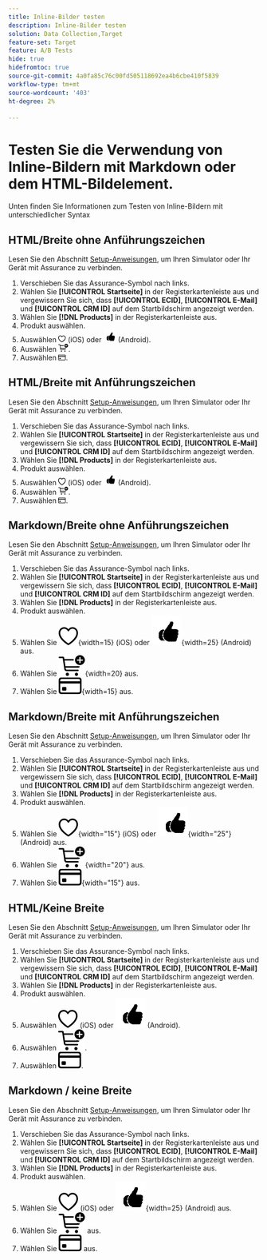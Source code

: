 ```yaml
---
title: Inline-Bilder testen
description: Inline-Bilder testen
solution: Data Collection,Target
feature-set: Target
feature: A/B Tests
hide: true
hidefromtoc: true
source-git-commit: 4a0fa85c76c00fd505118692ea4b6cbe410f5839
workflow-type: tm+mt
source-wordcount: '403'
ht-degree: 2%

---
```



# Testen Sie die Verwendung von Inline-Bildern mit Markdown oder dem HTML-Bildelement.

Unten finden Sie Informationen zum Testen von Inline-Bildern mit unterschiedlicher Syntax


## HTML/Breite ohne Anführungszeichen

Lesen Sie den Abschnitt [Setup-Anweisungen](assurance.md#connecting-to-a-session), um Ihren Simulator oder Ihr Gerät mit Assurance zu verbinden.

1. Verschieben Sie das Assurance-Symbol nach links.
1. Wählen Sie **[!UICONTROL Startseite]** in der Registerkartenleiste aus und vergewissern Sie sich, dass **[!UICONTROL ECID]**, **[!UICONTROL E-Mail]** und **[!UICONTROL CRM ID]** auf dem Startbildschirm angezeigt werden.
1. Wählen Sie **[!DNL Products]** in der Registerkartenleiste aus.
1. Produkt auswählen.
1. Auswählen <img src="assets/saveforlater.png" width="15"> (iOS) oder <img src="assets/heart.png" width="25"> (Android).
1. Auswählen <img src="assets/addtocart.png" width="20">.
1. Auswählen <img src="assets/purchase.png" width="15">.


## HTML/Breite mit Anführungszeichen

Lesen Sie den Abschnitt [Setup-Anweisungen](assurance.md#connecting-to-a-session), um Ihren Simulator oder Ihr Gerät mit Assurance zu verbinden.

1. Verschieben Sie das Assurance-Symbol nach links.
1. Wählen Sie **[!UICONTROL Startseite]** in der Registerkartenleiste aus und vergewissern Sie sich, dass **[!UICONTROL ECID]**, **[!UICONTROL E-Mail]** und **[!UICONTROL CRM ID]** auf dem Startbildschirm angezeigt werden.
1. Wählen Sie **[!DNL Products]** in der Registerkartenleiste aus.
1. Produkt auswählen.
1. Auswählen <img src="assets/saveforlater.png" width="15"> (iOS) oder <img src="assets/heart.png" width="25"> (Android).
1. Auswählen <img src="assets/addtocart.png" width="20">.
1. Auswählen <img src="assets/purchase.png" width="15">.



## Markdown/Breite ohne Anführungszeichen

Lesen Sie den Abschnitt [Setup-Anweisungen](assurance.md#connecting-to-a-session), um Ihren Simulator oder Ihr Gerät mit Assurance zu verbinden.

1. Verschieben Sie das Assurance-Symbol nach links.
1. Wählen Sie **[!UICONTROL Startseite]** in der Registerkartenleiste aus und vergewissern Sie sich, dass **[!UICONTROL ECID]**, **[!UICONTROL E-Mail]** und **[!UICONTROL CRM ID]** auf dem Startbildschirm angezeigt werden.
1. Wählen Sie **[!DNL Products]** in der Registerkartenleiste aus.
1. Produkt auswählen.
1. Wählen Sie ![Für später speichern](assets/saveforlater.png){width=15} (iOS) oder ![Für später speichern](assets/heart.png){width=25} (Android) aus.
1. Wählen Sie ![Zum Warenkorb hinzufügen](assets/addtocart.png){width=20} aus.
1. Wählen Sie ![Kaufen](assets/purchase.png){width=15} aus.


## Markdown/Breite mit Anführungszeichen

Lesen Sie den Abschnitt [Setup-Anweisungen](assurance.md#connecting-to-a-session), um Ihren Simulator oder Ihr Gerät mit Assurance zu verbinden.

1. Verschieben Sie das Assurance-Symbol nach links.
1. Wählen Sie **[!UICONTROL Startseite]** in der Registerkartenleiste aus und vergewissern Sie sich, dass **[!UICONTROL ECID]**, **[!UICONTROL E-Mail]** und **[!UICONTROL CRM ID]** auf dem Startbildschirm angezeigt werden.
1. Wählen Sie **[!DNL Products]** in der Registerkartenleiste aus.
1. Produkt auswählen.
1. Wählen Sie ![Für später speichern](assets/saveforlater.png){width="15"} (iOS) oder ![Für später speichern](assets/heart.png){width="25"} (Android) aus.
1. Wählen Sie ![Zum Warenkorb hinzufügen](assets/addtocart.png){width="20"} aus.
1. Wählen Sie ![Kaufen](assets/purchase.png){width="15"} aus.


## HTML/Keine Breite

Lesen Sie den Abschnitt [Setup-Anweisungen](assurance.md#connecting-to-a-session), um Ihren Simulator oder Ihr Gerät mit Assurance zu verbinden.

1. Verschieben Sie das Assurance-Symbol nach links.
1. Wählen Sie **[!UICONTROL Startseite]** in der Registerkartenleiste aus und vergewissern Sie sich, dass **[!UICONTROL ECID]**, **[!UICONTROL E-Mail]** und **[!UICONTROL CRM ID]** auf dem Startbildschirm angezeigt werden.
1. Wählen Sie **[!DNL Products]** in der Registerkartenleiste aus.
1. Produkt auswählen.
1. Auswählen <img src="assets/saveforlater.png"> (iOS) oder <img src="assets/heart.png"> (Android).
1. Auswählen <img src="assets/addtocart.png">.
1. Auswählen <img src="assets/purchase.png">.


## Markdown / keine Breite

Lesen Sie den Abschnitt [Setup-Anweisungen](assurance.md#connecting-to-a-session), um Ihren Simulator oder Ihr Gerät mit Assurance zu verbinden.

1. Verschieben Sie das Assurance-Symbol nach links.
1. Wählen Sie **[!UICONTROL Startseite]** in der Registerkartenleiste aus und vergewissern Sie sich, dass **[!UICONTROL ECID]**, **[!UICONTROL E-Mail]** und **[!UICONTROL CRM ID]** auf dem Startbildschirm angezeigt werden.
1. Wählen Sie **[!DNL Products]** in der Registerkartenleiste aus.
1. Produkt auswählen.
1. Wählen Sie ![Für später speichern](assets/saveforlater.png) (iOS) oder ![Für später speichern](assets/heart.png){width=25} (Android) aus.
1. Wählen Sie ![Zum Warenkorb hinzufügen](assets/addtocart.png) aus.
1. Wählen Sie ![Kaufen](assets/purchase.png) aus.
